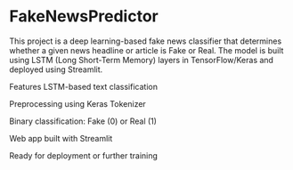 # FakeNewsPredictor
This project is a deep learning-based fake news classifier that determines whether a given news headline or article is Fake or Real. The model is built using LSTM (Long Short-Term Memory) layers in TensorFlow/Keras and deployed using Streamlit.

Features
LSTM-based text classification

Preprocessing using Keras Tokenizer

Binary classification: Fake (0) or Real (1)

Web app built with Streamlit

Ready for deployment or further training


